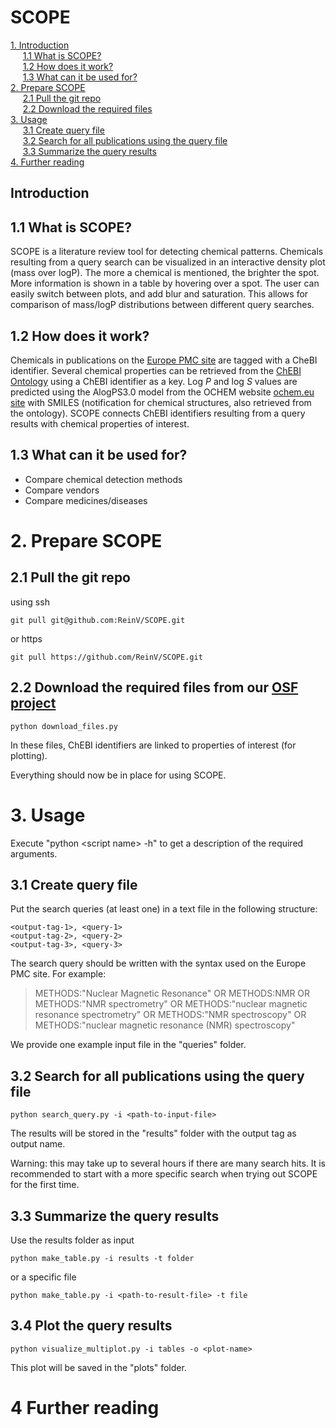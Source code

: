 # SCOPE
<!-- &nbsp;&nbsp;&nbsp;&nbsp;&nbsp;[1.3 Workflow](#13Workflow)   -->
[1. Introduction](#1-Introduction)  
&nbsp;&nbsp;&nbsp;&nbsp;&nbsp;[1.1 What is SCOPE?](#11-What-is-SCOPE)  
&nbsp;&nbsp;&nbsp;&nbsp;&nbsp;[1.2 How does it work?](#12-How-does-it-work?)  
&nbsp;&nbsp;&nbsp;&nbsp;&nbsp;[1.3 What can it be used for?](#13-What-can-it-be-used-for)  
[2. Prepare SCOPE](#2-Prepare-SCOPE)  
&nbsp;&nbsp;&nbsp;&nbsp;&nbsp;[2.1 Pull the git repo](#21-Pull-the-git-repo)  
&nbsp;&nbsp;&nbsp;&nbsp;&nbsp;[2.2 Download the required files](#22-Download-the-required-files)  
[3. Usage](#3-Usage)  
&nbsp;&nbsp;&nbsp;&nbsp;&nbsp;[3.1 Create query file](#31-Create-query-file)  
&nbsp;&nbsp;&nbsp;&nbsp;&nbsp;[3.2 Search for all publications using the query file](#32-Search-for-all-publications-using-the-query-file)  
&nbsp;&nbsp;&nbsp;&nbsp;&nbsp;[3.3 Summarize the query results](#33-Summarize-the-query-results)  
[4. Further reading](#4-Further-reading)  

## Introduction 

## 1.1 What is SCOPE?
SCOPE is a literature review tool for detecting chemical patterns. Chemicals resulting from a query search can be visualized in an interactive density plot (mass over logP). The more a chemical is mentioned, the brighter the spot. More information is shown in a table by hovering over a spot. The user can easily switch between plots, and add blur and saturation. This allows for comparison of mass/logP distributions between different query searches. 

## 1.2 How does it work?
Chemicals in publications on the [Europe PMC site](https://europepmc.org/) are tagged with a CheBI identifier.  Several chemical properties can be retrieved from the [ChEBI Ontology](https://www.ebi.ac.uk/chebi/) using a ChEBI identifier as a key. Log *P* and log *S* values are predicted using the AlogPS3.0 model from the OCHEM website [ochem.eu site](https://ochem.eu) with SMILES (notification for chemical structures, also retrieved from the ontology). SCOPE connects ChEBI identifiers resulting from a query results with chemical properties of interest.

<!-- -- workflow image --  -->

## 1.3 What can it be used for?
- Compare chemical detection methods
- Compare vendors
- Compare medicines/diseases

<!-- 
This toolbox contains python scripts that follow the [EuropePMC2ChEBI KNIME workflow](https://github.com/magnuspalmblad/EuropePMC2ChEBI). In this workflow, annotated chemicals are collected through literature searches via the [Europe PMC site](https://europepmc.org/). Properties of these chemicals can be visualized in interactive plots using the [Bokeh library](https://bokeh.pydata.org). This allows comparison between the data of different query searches, for example detecting bias in different analytical chemical techniques.

# Plotting chemicals
For plotting chemicals we use certain properties such as mass and logP. These do not come from the search itself but have been retrieved from several sources. We use the ChEBI Ontology to retrieve all ChEBI chemicals, their mass values, and SMILES. Additionally, log *P* and log *S* values are predicted using the AlogPS3.0 model from the OCHEM website [ochem.eu site](https://ochem.eu). -->

# 2. Prepare SCOPE

## 2.1 Pull the git repo

using ssh 

<pre><code>git pull git@github.com:ReinV/SCOPE.git</code></pre>

or https

<pre><code>git pull https://github.com/ReinV/SCOPE.git</code></pre>

## 2.2 Download the required files from our [OSF project](https://osf.io/pvwu2/)

<pre><code>python download_files.py</code></pre>

In these files, ChEBI identifiers are linked to properties of interest (for plotting).

Everything should now be in place for using SCOPE.

# 3. Usage

Execute "python \<script name> -h" to get a description of the required arguments.

## 3.1 Create query file

Put the search queries (at least one) in a text file in the following structure: 

<pre><code>&lt;output-tag-1&gt;, &lt;query-1&gt;
&lt;output-tag-2&gt;, &lt;query-2&gt;
&lt;output-tag-3&gt;, &lt;query-3&gt;</code></pre>

The search query should be written with the syntax used on the Europe PMC site. For example:
> METHODS:"Nuclear Magnetic Resonance" OR METHODS:NMR OR METHODS:"NMR spectrometry" OR METHODS:"nuclear magnetic resonance spectrometry" OR METHODS:"NMR spectroscopy" OR METHODS:"nuclear magnetic resonance (NMR) spectroscopy"

We provide one example input file in the "queries" folder. 

## 3.2 Search for all publications using the query file

<pre><code>python search_query.py -i &lt;path-to-input-file&gt;</code></pre>

The results will be stored in the "results" folder with the output tag as output name. 

Warning: this may take up to several hours if there are many search hits. It is recommended to start with a more specific search when trying out SCOPE for the first time.

## 3.3 Summarize the query results

Use the results folder as input

<pre><code>python make_table.py -i results -t folder</code></pre>

or a specific file

<pre><code>python make_table.py -i &lt;path-to-result-file&gt; -t file</code></pre>

## 3.4 Plot the query results

<pre><code>python visualize_multiplot.py -i tables -o &lt;plot-name&gt;</code></pre>

This plot will be saved in the "plots" folder.

# 4 Further reading



